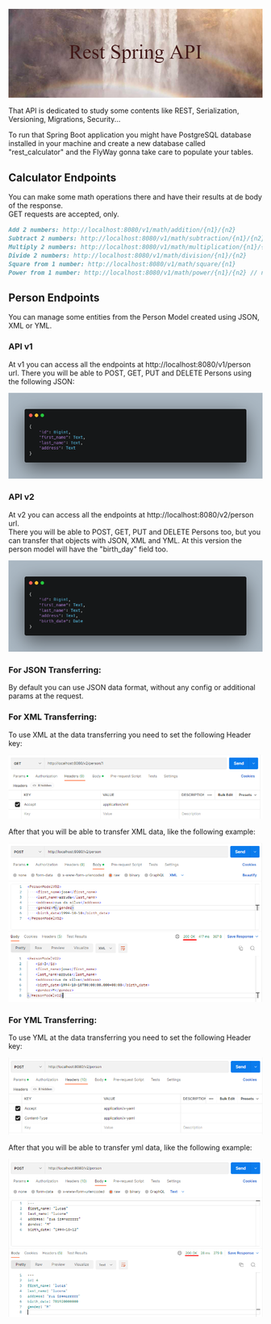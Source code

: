 ![Person Model JSON](src/main/resources/static/assets/img/banner.png)

That API is dedicated to study some contents like REST, Serialization, Versioning, Migrations, Security...

To run that Spring Boot application you might have PostgreSQL database installed in your machine and create a new database called "rest_calculator" and the FlyWay gonna take care to populate your tables.

## Calculator Endpoints
You can make some math operations there and have their results at de body of the response.<br/>
GET requests are accepted, only.


````markdown
Add 2 numbers: http://localhost:8080/v1/math/addition/{n1}/{n2}
Subtract 2 numbers: http://localhost:8080/v1/math/subtraction/{n1}/{n2}
Multiply 2 numbers: http://localhost:8080/v1/math/multiplication/{n1}/{n2}
Divide 2 numbers: http://localhost:8080/v1/math/division/{n1}/{n2}
Square from 1 number: http://localhost:8080/v1/math/square/{n1}
Power from 1 number: http://localhost:8080/v1/math/power/{n1}/{n2} // n2 is the power of n1
````




## Person Endpoints
You can manage some entities from the Person Model created using JSON, XML or YML.

### API v1
At v1 you can access all the endpoints at http://localhost:8080/v1/person url.
There you will be able to POST, GET, PUT and DELETE Persons using the following JSON:

![Person Model JSON](src/main/resources/static/assets/img/personModel_v1.png)

### API v2
At v2 you can access all the endpoints at http://localhost:8080/v2/person url.<br/>
There you will be able to POST, GET, PUT and DELETE Persons too, but you can transfer that objects with JSON, XML and YML. At this version the person model will have the "birth_day" field too.

![Person Model JSON](src/main/resources/static/assets/img/personModel_v2.png)

### For JSON Transferring:
By default you can use JSON data format, without any config or additional params at the request.

### For XML Transferring:
To use XML at the data transferring you need to set the following Header key:

![Person Model JSON](src/main/resources/static/assets/img/headerToXML.png)

After that you will be able to transfer XML data, like the following example:

![Person Model JSON](src/main/resources/static/assets/img/requestExampleXML.png)

### For YML Transferring:
To use YML at the data transferring you need to set the following Header key:

![Person Model JSON](src/main/resources/static/assets/img/headerToYML.png)

After that you will be able to transfer yml data, like the following example:

![Person Model JSON](src/main/resources/static/assets/img/requestExampleYML.png)